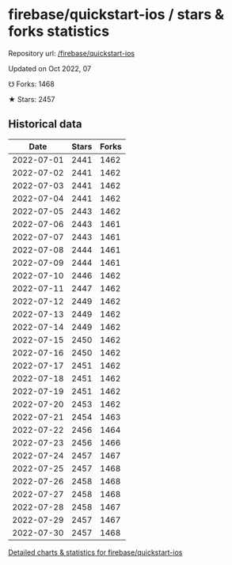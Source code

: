 # firebase/quickstart-ios / stars & forks statistics

Repository url: [/firebase/quickstart-ios](https://github.com/firebase/quickstart-ios)

Updated on Oct 2022, 07

☋ Forks: 1468

★ Stars: 2457

## Historical data
| Date | Stars | Forks |
|------|-------|-------|
| 2022-07-01 | 2441 | 1462 | 
| 2022-07-02 | 2441 | 1462 | 
| 2022-07-03 | 2441 | 1462 | 
| 2022-07-04 | 2441 | 1462 | 
| 2022-07-05 | 2443 | 1462 | 
| 2022-07-06 | 2443 | 1461 | 
| 2022-07-07 | 2443 | 1461 | 
| 2022-07-08 | 2444 | 1461 | 
| 2022-07-09 | 2444 | 1461 | 
| 2022-07-10 | 2446 | 1462 | 
| 2022-07-11 | 2447 | 1462 | 
| 2022-07-12 | 2449 | 1462 | 
| 2022-07-13 | 2449 | 1462 | 
| 2022-07-14 | 2449 | 1462 | 
| 2022-07-15 | 2450 | 1462 | 
| 2022-07-16 | 2450 | 1462 | 
| 2022-07-17 | 2451 | 1462 | 
| 2022-07-18 | 2451 | 1462 | 
| 2022-07-19 | 2451 | 1462 | 
| 2022-07-20 | 2453 | 1462 | 
| 2022-07-21 | 2454 | 1463 | 
| 2022-07-22 | 2456 | 1464 | 
| 2022-07-23 | 2456 | 1466 | 
| 2022-07-24 | 2457 | 1467 | 
| 2022-07-25 | 2457 | 1468 | 
| 2022-07-26 | 2458 | 1468 | 
| 2022-07-27 | 2458 | 1468 | 
| 2022-07-28 | 2458 | 1467 | 
| 2022-07-29 | 2457 | 1467 | 
| 2022-07-30 | 2457 | 1468 | 


[Detailed charts & statistics for firebase/quickstart-ios](https://reviewgithub.com/rep/firebase/quickstart-ios)
